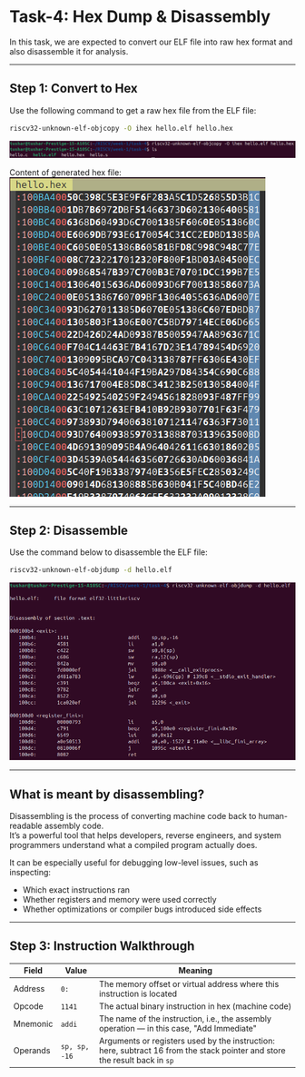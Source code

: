 # Task-4: Hex Dump & Disassembly

In this task, we are expected to convert our ELF file into raw hex format and also disassemble it for analysis.

---

## Step 1: Convert to Hex

Use the following command to get a raw hex file from the ELF file:

```bash
riscv32-unknown-elf-objcopy -O ihex hello.elf hello.hex
```

![Convert to hex command](./assets/Task-4/convert_to_hex.png)

Content of generated hex file:  
![Hex file content](./assets/Task-4/hex_file_content.png)

---

## Step 2: Disassemble

Use the command below to disassemble the ELF file:

```bash
riscv32-unknown-elf-objdump -d hello.elf
```

![Disassemble command](./assets/Task-4/disassemble_output.png)

---

## What is meant by **disassembling**?

Disassembling is the process of converting machine code back to human-readable assembly code.  
It’s a powerful tool that helps developers, reverse engineers, and system programmers understand what a compiled program actually does.

It can be especially useful for debugging low-level issues, such as inspecting:
- Which exact instructions ran
- Whether registers and memory were used correctly
- Whether optimizations or compiler bugs introduced side effects

---

## Step 3: Instruction Walkthrough

| Field     | Value           | Meaning                                                                                       |
|-----------|-----------------|-----------------------------------------------------------------------------------------------|
| Address   | `0:`            | The memory offset or virtual address where this instruction is located                        |
| Opcode    | `1141`          | The actual binary instruction in hex (machine code)                                           |
| Mnemonic  | `addi`          | The name of the instruction, i.e., the assembly operation — in this case, "Add Immediate"     |
| Operands  | `sp, sp, -16`   | Arguments or registers used by the instruction: here, subtract 16 from the stack pointer and store the result back in `sp` |
